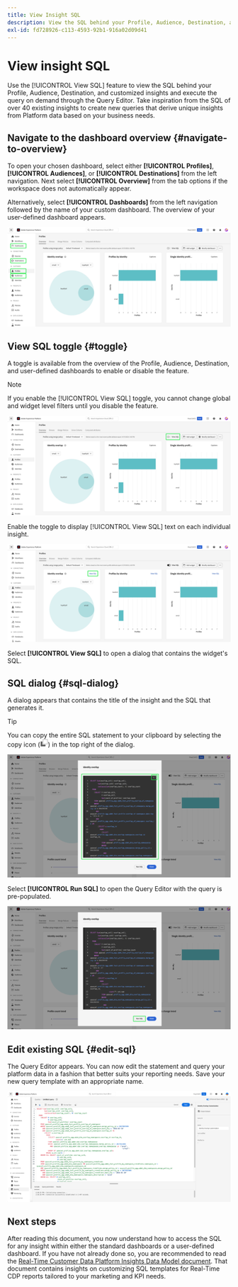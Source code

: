 ```yaml
---
title: View Insight SQL
description: View the SQL behind your Profile, Audience, Destination, and customized insights and execute the query on demand through the Query Editor.
exl-id: fd728926-c113-4593-92b1-916a02d09d41
---
```

# View insight SQL

Use the [!UICONTROL View SQL] feature to view the SQL behind your Profile, Audience, Destination, and customized insights and execute the query on demand through the Query Editor. Take inspiration from the SQL of over 40 existing insights to create new queries that derive unique insights from Platform data based on your business needs.

## Navigate to the dashboard overview {#navigate-to-overview}

To open your chosen dashboard, select either **[!UICONTROL Profiles]**, **[!UICONTROL Audiences]**, or **[!UICONTROL Destinations]** from the left navigation. Next select **[!UICONTROL Overview]** from the tab options if the workspace does not automatically appear.

Alternatively, select **[!UICONTROL Dashboards]** from the left navigation followed by the name of your custom dashboard. The overview of your user-defined dashboard appears. 

![The Experience Platform UI with [!UICONTROL Profiles], [!UICONTROL Audiences], [!UICONTROL Destinations], and [!UICONTROL Dashboards] highlighted.](./images/view-sql/dashboard-navigation.png)

## View SQL toggle {#toggle}

A toggle is available from the overview of the Profile, Audience, Destination, and user-defined dashboards to enable or disable the feature. 

>[!NOTE]
>
>If you enable the [!UICONTROL View SQL] toggle, you cannot change global and widget level filters until you disable the feature.

![The [!UICONTROL View SQL] toggle highlighted.](./images/view-sql/view-sql-toggle.png)

Enable the toggle to display [!UICONTROL View SQL] text on each individual insight. 

![An insight with [!UICONTROL View SQL] highlighted.](./images/view-sql/insight-view-sql.png)

Select **[!UICONTROL View SQL]** to open a dialog that contains the widget's SQL.

## SQL dialog {#sql-dialog}

A dialog appears that contains the title of the insight and the SQL that generates it.

>[!TIP]
>
>You can copy the entire SQL statement to your clipboard by selecting the copy icon (![The copy icon.](./images/view-sql/copy-icon.png)) in the top right of the dialog.

![An insight dialog with the SQL statement highlighted highlighted.](./images/view-sql/sql-dialog.png)

Select **[!UICONTROL Run SQL]** to open the Query Editor with the query is pre-populated. 

![An insight dialog with [!UICONTROL Run SQL] highlighted.](./images/view-sql/run-sql.png)

## Edit existing SQL {#edit-sql}

The Query Editor appears. You can now edit the statement and query your platform data in a fashion that better suits your reporting needs. Save your new query template with an appropriate name.

![The Query Editor with your chosen insight SQL prepopulated.](./images/view-sql/edit-sql.png)

## Next steps

After reading this document, you now understand how to access the SQL for any insight within either the standard dashboards or a user-defined dashboard. If you have not already done so, you are recommended to read the [Real-Time Customer Data Platform Insights Data Model document](./data-models/cdp-insights-data-model-b2c.md). That document contains insights on customizing SQL templates for Real-Time CDP reports tailored to your marketing and KPI needs.
